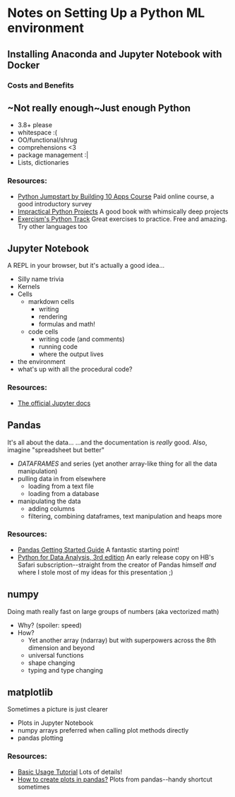 # Notes on Setting Up a Python ML environment
## Installing Anaconda and Jupyter Notebook with Docker
### Costs and Benefits

## ~Not really enough~Just enough Python
  - 3.8+ please
  - whitespace :(
  - OO/functional/shrug
  - comprehensions <3
  - package management :|
  - Lists, dictionaries 
### Resources:
  - [Python Jumpstart by Building 10 Apps Course](https://training.talkpython.fm/courses/explore_python_jumpstart/python-language-jumpstart-building-10-apps) Paid online course, a good introductory survey
  - [Impractical Python Projects](https://nostarch.com/impracticalpythonprojects) A good book with whimsically deep projects
  - [Exercism's Python Track](https://exercism.org/tracks/python) Great exercises to practice. Free and amazing. Try other languages too
  
## Jupyter Notebook
A REPL in your browser, but it's actually a good idea...
  - Silly name trivia
  - Kernels
  - Cells
    - markdown cells
      - writing
      - rendering
      - formulas and math!
    - code cells
      - writing code (and comments)
      - running code
      - where the output lives
  - the environment
  - what's up with all the procedural code?
  
### Resources:
  - [The official Jupyter docs](https://jupyter-notebook.readthedocs.io/en/latest/notebook.html)
  
## Pandas
It's all about the data...
...and the documentation is _really_ good.
Also, imagine "spreadsheet but better"
  - *DATAFRAMES* and series (yet another array-like thing for all the data manipulation)
  - pulling data in from elsewhere
    - loading from a text file
    - loading from a database
  - manipulating the data
    - adding columns
    - filtering, combining dataframes, text manipulation and heaps more
    
### Resources:
  - [Pandas Getting Started Guide](https://pandas.pydata.org/docs/getting_started/intro_tutorials/index.html) A fantastic starting point!
  - [Python for Data Analysis, 3rd edition](https://learning.oreilly.com/library/view/python-for-data/9781098104023/ch01.html) An early release copy on HB's Safari subscription--straight from the creator of Pandas himself _and_ where I stole most of my ideas for this presentation ;)

## numpy
Doing math really fast on large groups of numbers (aka vectorized math)
  - Why? (spoiler: speed)
  - How?
    - Yet another array (ndarray) but with superpowers across the 8th dimension and beyond
    - universal functions
    - shape changing
    - typing and type changing

## matplotlib
Sometimes a picture is just clearer
  - Plots in Jupyter Notebook
  - numpy arrays preferred when calling plot methods directly
  - pandas plotting

### Resources:
  - [Basic Usage Tutorial](https://matplotlib.org/stable/tutorials/introductory/usage.html) Lots of details!
  - [How to create plots in pandas?](https://pandas.pydata.org/docs/getting_started/intro_tutorials/04_plotting.html) Plots from pandas--handy shortcut sometimes

